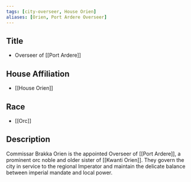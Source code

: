 ```yaml
---
tags: [city-overseer, House Orien]
aliases: [Orien, Port Ardere Overseer]
---
```


## Title
- Overseer of [[Port Ardere]]

## House Affiliation
- [[House Orien]]

## Race
- [[Orc]]

## Description
Commissar Brakka Orien is the appointed Overseer of [[Port Ardere]], a prominent orc noble and older sister of [[Kwanti Orien]]. They govern the city in service to the regional Imperator and maintain the delicate balance between imperial mandate and local power.
